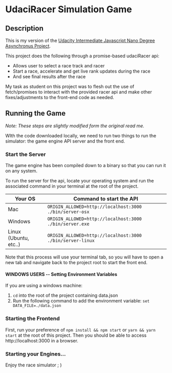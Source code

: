 # UdaciRacer Simulation Game

## Description

This is my version of the [Udacity Intermediate Javascript Nano Degree Asynchronus Project](https://github.com/udacity/nd032-c3-asynchronous-programming-with-javascript-project-starter).

This project does the following through a promise-based udaciRacer api:

* Allows user to select a race track and racer
* Start a race, accelerate and get live rank updates during the race
* And see final results after the race

My task as student on this project was to flesh out the use of fetch/promises to interact with the provided racer api and make other fixes/adjustments to the front-end code as needed.



## Running the Game

*Note: These steps are slightly modified form the original read me.*

WIth the code downloaded locally, we need to run two things to run the simulator: the game engine API server and the front end.

### Start the Server

The game engine has been compiled down to a binary so that you can run it on any system.

To run the server for the api, locate your operating system and run the associated command in your terminal at the root of the project.

| Your OS               | Command to start the API                                  |
| --------------------- | --------------------------------------------------------- |
| Mac                   | `ORIGIN_ALLOWED=http://localhost:3000 ./bin/server-osx`   |
| Windows               | `ORIGIN_ALLOWED=http://localhost:3000 ./bin/server.exe`   |
| Linux (Ubuntu, etc..) | `ORIGIN_ALLOWED=http://localhost:3000 ./bin/server-linux` |

Note that this process will use your terminal tab, so you will have to open a new tab and navigate back to the project root to start the front end.

#### WINDOWS USERS -- Setting Environment Variables
If you are using a windows machine:
1. `cd` into the root of the project containing data.json 
2. Run the following command to add the environment variable:
```set DATA_FILE=./data.json```


### Starting the Frontend

First, run your preference of `npm install && npm start` or `yarn && yarn start` at the root of this project. Then you should be able to access http://localhost:3000 in a browser.

### Starting your Engines...

Enjoy the race simulator ; )